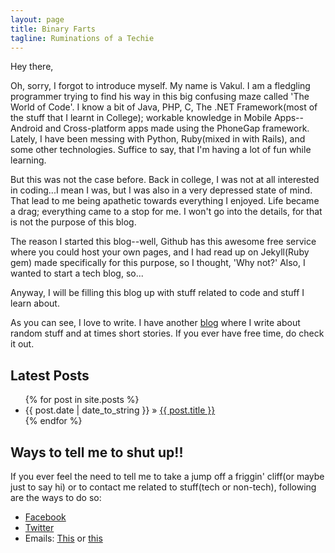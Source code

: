 ```yaml
---
layout: page
title: Binary Farts
tagline: Ruminations of a Techie
---
```


Hey there,

Oh, sorry, I forgot to introduce myself. My name is Vakul. I am a fledgling programmer trying to find his way in this big confusing maze called 'The World of Code'. I know a bit of Java, PHP, C, The .NET Framework(most of the stuff that I learnt in College); workable knowledge in Mobile Apps--Android and Cross-platform apps made using the PhoneGap framework. Lately, I have been messing with Python, Ruby(mixed in with Rails), and some other technologies. Suffice to say, that I'm having a lot of fun while learning.

But this was not the case before. Back in college, I was not at all interested in coding...I mean I was, but I was also in a very depressed state of mind. That lead to me being apathetic towards everything I enjoyed. Life became a drag; everything came to a stop for me. I won't go into the details, for that is not the purpose of this blog. 

The reason I started this blog--well, Github has this awesome free service where you could host your own pages, and I had read up on Jekyll(Ruby gem) made specifically for this purpose, so I thought, 'Why not?'
Also, I wanted to start a tech blog, so...

Anyway, I will be filling this blog up with stuff related to code and stuff I learn about.  

As you can see, I love to write. I have another <a href="http://paradoxadinfinitum.wordpress.com/">blog</a> where I write about random stuff and at times short stories. If you ever have free time, do check it out.

## Latest Posts

<ul class="posts">
  {% for post in site.posts %}
    <li><span>{{ post.date | date_to_string }}</span> &raquo; <a href="{{ BASE_PATH }}{{ post.url }}">{{ post.title }}</a></li>
  {% endfor %}
</ul>

## Ways to tell me to shut up!!

If you ever feel the need to tell me to take a jump off a friggin' cliff(or maybe just to say hi) or to contact me related to stuff(tech or non-tech), following are the ways to do so:

<ul class="contact-details">
<li><a href="https://www.facebook.com/CreedSama">Facebook</a></li>
<li><a href="https://twitter.com/Creedsama">Twitter</a></li>
<li>Emails: <a href="mailto:vakul.m.arora@gmail.com">This</a> or <a href="mailto:bourne.snake@gmail.com">this</a></li>
</ul>
